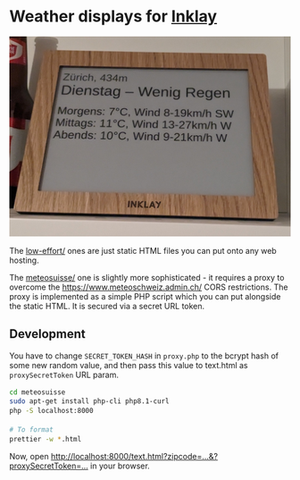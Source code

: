 # Weather displays for [Inklay](https://www.inklay.app/)

[<img src="meteosuisse/demo.jpg">](meteosuisse/demo.jpg)

The [low-effort/](low-effort) ones are just static HTML files you can put onto any web hosting.

The [meteosuisse/](meteosuisse/) one is slightly more sophisticated - it requires a proxy to overcome the https://www.meteoschweiz.admin.ch/ CORS restrictions.
The proxy is implemented as a simple PHP script which you can put alongside the static HTML.
It is secured via a secret URL token.

## Development

You have to change `SECRET_TOKEN_HASH` in `proxy.php` to the bcrypt hash of some new random value,
and then pass this value to text.html as `proxySecretToken` URL param.

```bash
cd meteosuisse
sudo apt-get install php-cli php8.1-curl
php -S localhost:8000

# To format
prettier -w *.html
```

Now, open <http://localhost:8000/text.html?zipcode=...&?proxySecretToken=...> in your browser.
